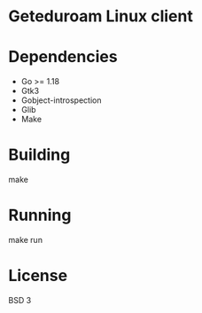# Geteduroam Linux client

# Dependencies
- Go >= 1.18
- Gtk3
 - Gobject-introspection
 - Glib
- Make

# Building
make

# Running
make run

# License
BSD 3
